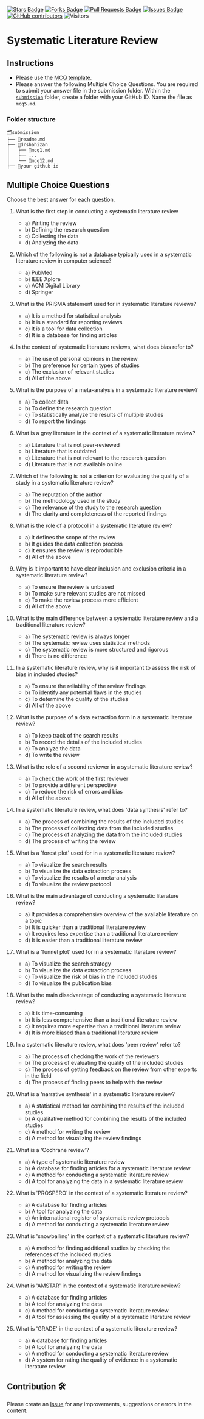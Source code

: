 <a href="https://github.com/drshahizan/research-design/stargazers"><img src="https://img.shields.io/github/stars/drshahizan/research-design" alt="Stars Badge"/></a>
<a href="https://github.com/drshahizan/research-design/network/members"><img src="https://img.shields.io/github/forks/drshahizan/research-design" alt="Forks Badge"/></a>
<a href="https://github.com/drshahizan/research-design/pulls"><img src="https://img.shields.io/github/issues-pr/drshahizan/research-design" alt="Pull Requests Badge"/></a>
<a href="https://github.com/drshahizan/research-design"><img src="https://img.shields.io/github/issues/drshahizan/research-design" alt="Issues Badge"/></a>
<a href="https://github.com/drshahizan/research-design/graphs/contributors"><img alt="GitHub contributors" src="https://img.shields.io/github/contributors/drshahizan/research-design?color=2b9348"></a>
![Visitors](https://api.visitorbadge.io/api/visitors?path=https%3A%2F%2Fgithub.com%2Fdrshahizan%2MCSD1043&labelColor=%23d9e3f0&countColor=%23697689&style=flat)

# Systematic Literature Review

## Instructions
- Please use the [MCQ template](temp_mcq.md).
- Please answer the following Multiple Choice Questions. You are required to submit your answer file in the submission folder. Within the [`submission`](submission/) folder, create a folder with your GitHub ID. Name the file as `mcq5.md`.

### Folder structure

```
🗂️submission
├── 📄readme.md
├── 📁drshahizan
│   ├── 📄mcq1.md
│   ├── ...
│   └── 📄mcq12.md
├── 📁your github id
```

## Multiple Choice Questions	
Choose the best answer for each question.

1. What is the first step in conducting a systematic literature review
    - a) Writing the review
    - b) Defining the research question
    - c) Collecting the data
    - d) Analyzing the data

2. Which of the following is not a database typically used in a systematic literature review in computer science?
    - a) PubMed
    - b) IEEE Xplore
    - c) ACM Digital Library
    - d) Springer

3. What is the PRISMA statement used for in systematic literature reviews?
    - a) It is a method for statistical analysis
    - b) It is a standard for reporting reviews
    - c) It is a tool for data collection
    - d) It is a database for finding articles

4. In the context of systematic literature reviews, what does bias refer to?
    - a) The use of personal opinions in the review
    - b) The preference for certain types of studies
    - c) The exclusion of relevant studies
    - d) All of the above

5. What is the purpose of a meta-analysis in a systematic literature review?
    - a) To collect data
    - b) To define the research question
    - c) To statistically analyze the results of multiple studies
    - d) To report the findings

6. What is a grey literature in the context of a systematic literature review?
    - a) Literature that is not peer-reviewed
    - b) Literature that is outdated
    - c) Literature that is not relevant to the research question
    - d) Literature that is not available online

7. Which of the following is not a criterion for evaluating the quality of a study in a systematic literature review?
    - a) The reputation of the author
    - b) The methodology used in the study
    - c) The relevance of the study to the research question
    - d) The clarity and completeness of the reported findings

8. What is the role of a protocol in a systematic literature review?
    - a) It defines the scope of the review
    - b) It guides the data collection process
    - c) It ensures the review is reproducible
    - d) All of the above

9. Why is it important to have clear inclusion and exclusion criteria in a systematic literature review?
    - a) To ensure the review is unbiased
    - b) To make sure relevant studies are not missed
    - c) To make the review process more efficient
    - d) All of the above

10. What is the main difference between a systematic literature review and a traditional literature review?
    - a) The systematic review is always longer
    - b) The systematic review uses statistical methods
    - c) The systematic review is more structured and rigorous
    - d) There is no difference

11. In a systematic literature review, why is it important to assess the risk of bias in included studies?
    - a) To ensure the reliability of the review findings
    - b) To identify any potential flaws in the studies
    - c) To determine the quality of the studies
    - d) All of the above

12. What is the purpose of a data extraction form in a systematic literature review?
    - a) To keep track of the search results
    - b) To record the details of the included studies
    - c) To analyze the data
    - d) To write the review

13. What is the role of a second reviewer in a systematic literature review?
    - a) To check the work of the first reviewer
    - b) To provide a different perspective
    - c) To reduce the risk of errors and bias
    - d) All of the above

14. In a systematic literature review, what does 'data synthesis' refer to?
    - a) The process of combining the results of the included studies
    - b) The process of collecting data from the included studies
    - c) The process of analyzing the data from the included studies
    - d) The process of writing the review

15. What is a 'forest plot' used for in a systematic literature review?
    - a) To visualize the search results
    - b) To visualize the data extraction process
    - c) To visualize the results of a meta-analysis
    - d) To visualize the review protocol

16. What is the main advantage of conducting a systematic literature review?
    - a) It provides a comprehensive overview of the available literature on a topic
    - b) It is quicker than a traditional literature review
    - c) It requires less expertise than a traditional literature review
    - d) It is easier than a traditional literature review

17. What is a 'funnel plot' used for in a systematic literature review?
    - a) To visualize the search strategy
    - b) To visualize the data extraction process
    - c) To visualize the risk of bias in the included studies
    - d) To visualize the publication bias

18. What is the main disadvantage of conducting a systematic literature review?
    - a) It is time-consuming
    - b) It is less comprehensive than a traditional literature review
    - c) It requires more expertise than a traditional literature review
    - d) It is more biased than a traditional literature review

19. In a systematic literature review, what does 'peer review' refer to?
    - a) The process of checking the work of the reviewers
    - b) The process of evaluating the quality of the included studies
    - c) The process of getting feedback on the review from other experts in the field
    - d) The process of finding peers to help with the review

20. What is a 'narrative synthesis' in a systematic literature review?
    - a) A statistical method for combining the results of the included studies
    - b) A qualitative method for combining the results of the included studies
    - c) A method for writing the review
    - d) A method for visualizing the review findings

21. What is a 'Cochrane review'?
    - a) A type of systematic literature review
    - b) A database for finding articles for a systematic literature review
    - c) A method for conducting a systematic literature review
    - d) A tool for analyzing the data in a systematic literature review

22. What is 'PROSPERO' in the context of a systematic literature review?
    - a) A database for finding articles
    - b) A tool for analyzing the data
    - c) An international register of systematic review protocols
    - d) A method for conducting a systematic literature review

23. What is 'snowballing' in the context of a systematic literature review?
    - a) A method for finding additional studies by checking the references of the included studies
    - b) A method for analyzing the data
    - c) A method for writing the review
    - d) A method for visualizing the review findings

24. What is 'AMSTAR' in the context of a systematic literature review?
    - a) A database for finding articles
    - b) A tool for analyzing the data
    - c) A method for conducting a systematic literature review
    - d) A tool for assessing the quality of a systematic literature review

25. What is 'GRADE' in the context of a systematic literature review?
    - a) A database for finding articles
    - b) A tool for analyzing the data
    - c) A method for conducting a systematic literature review
    - d) A system for rating the quality of evidence in a systematic literature review

## Contribution 🛠️
Please create an [Issue](https://github.com/drshahizan/research-design/issues) for any improvements, suggestions or errors in the content.


